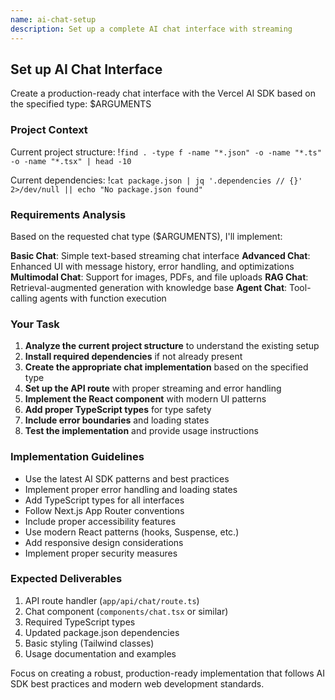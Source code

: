 ```yaml
---
name: ai-chat-setup
description: Set up a complete AI chat interface with streaming
---
```


## Set up AI Chat Interface

Create a production-ready chat interface with the Vercel AI SDK based on the specified type: $ARGUMENTS

### Project Context

Current project structure: !`find . -type f -name "*.json" -o -name "*.ts" -o -name "*.tsx" | head -10`

Current dependencies: !`cat package.json | jq '.dependencies // {}' 2>/dev/null || echo "No package.json found"`

### Requirements Analysis

Based on the requested chat type ($ARGUMENTS), I'll implement:

**Basic Chat**: Simple text-based streaming chat interface
**Advanced Chat**: Enhanced UI with message history, error handling, and optimizations  
**Multimodal Chat**: Support for images, PDFs, and file uploads
**RAG Chat**: Retrieval-augmented generation with knowledge base
**Agent Chat**: Tool-calling agents with function execution

### Your Task

1. **Analyze the current project structure** to understand the existing setup
2. **Install required dependencies** if not already present
3. **Create the appropriate chat implementation** based on the specified type
4. **Set up the API route** with proper streaming and error handling
5. **Implement the React component** with modern UI patterns
6. **Add proper TypeScript types** for type safety
7. **Include error boundaries** and loading states
8. **Test the implementation** and provide usage instructions

### Implementation Guidelines

- Use the latest AI SDK patterns and best practices
- Implement proper error handling and loading states
- Add TypeScript types for all interfaces
- Follow Next.js App Router conventions
- Include proper accessibility features
- Use modern React patterns (hooks, Suspense, etc.)
- Add responsive design considerations
- Implement proper security measures

### Expected Deliverables

1. API route handler (`app/api/chat/route.ts`)
2. Chat component (`components/chat.tsx` or similar)
3. Required TypeScript types
4. Updated package.json dependencies
5. Basic styling (Tailwind classes)
6. Usage documentation and examples

Focus on creating a robust, production-ready implementation that follows AI SDK best practices and modern web development standards.
